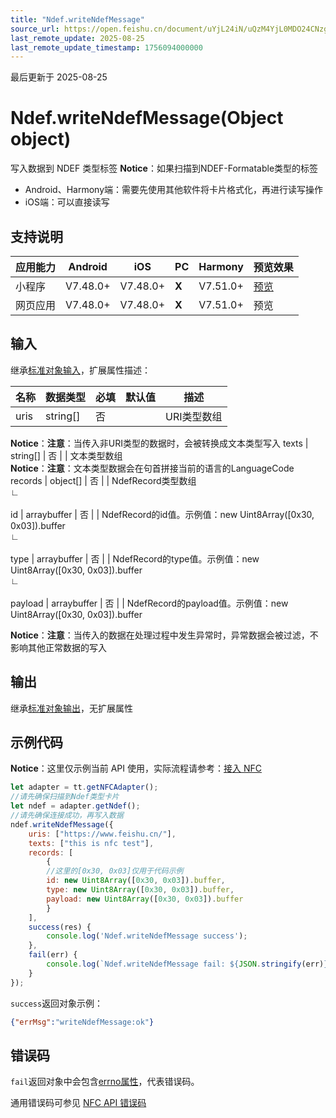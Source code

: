 ```yaml
---
title: "Ndef.writeNdefMessage"
source_url: https://open.feishu.cn/document/uYjL24iN/uQzM4YjL0MDO24CNzgjN/ndef/ndef_writendefmessage
last_remote_update: 2025-08-25
last_remote_update_timestamp: 1756094000000
---
```

最后更新于 2025-08-25

# Ndef.writeNdefMessage(Object object)

写入数据到 NDEF 类型标签
**Notice**：如果扫描到NDEF-Formatable类型的标签
  - Android、Harmony端：需要先使用其他软件将卡片格式化，再进行读写操作
  - iOS端：可以直接读写

## 支持说明

应用能力 | Android | iOS | PC | Harmony | 预览效果
--- | --- | --- | --- | --- | ---
小程序 | V7.48.0+ | V7.48.0+ | **X** | V7.51.0+ | [预览](https://applink.feishu.cn/client/mini_program/open?appId=cli_9dff7f6ae02ad104&path=%2Fpage%2FAPI%2Fpages%2Fnfc%2Fnfc)
网页应用 | V7.48.0+ | V7.48.0+ | **X** | V7.51.0+ | 预览

## 输入
继承[标准对象输入](https://open.feishu.cn/document/uYjL24iN/ukzNy4SO3IjL5cjM)，扩展属性描述：

名称 | 数据类型 | 必填 | 默认值 | 描述
--- | --- | --- | --- | ---
uris | string[] | 否 |  | URI类型数组  
**Notice**：**注意**：当传入非URI类型的数据时，会被转换成文本类型写入
texts | string[] | 否 |  | 文本类型数组  
**Notice**：**注意**：文本类型数据会在句首拼接当前的语言的LanguageCode
records | object[] | 否 |  | NdefRecord类型数组
&emsp;  
                    ∟  
                &nbsp;  
                    id | arraybuffer | 否 |  | NdefRecord的id值。示例值：new Uint8Array([0x30, 0x03]).buffer
&emsp;  
                    ∟  
                &nbsp;  
                    type | arraybuffer | 否 |  | NdefRecord的type值。示例值：new Uint8Array([0x30, 0x03]).buffer
&emsp;  
                    ∟  
                &nbsp;  
                    payload | arraybuffer | 否 |  | NdefRecord的payload值。示例值：new Uint8Array([0x30, 0x03]).buffer

**Notice**：**注意**：当传入的数据在处理过程中发生异常时，异常数据会被过滤，不影响其他正常数据的写入 

## 输出
继承[标准对象输出](https://open.feishu.cn/document/uYjL24iN/ukzNy4SO3IjL5cjM#8c92acb8)，无扩展属性

## 示例代码
**Notice**：这里仅示例当前 API 使用，实际流程请参考：[接入 NFC](https://open.feishu.cn/document/uYjL24iN/ugTN4YjL4UDO24CO1gjN)

```js
let adapter = tt.getNFCAdapter();
//请先确保扫描到Ndef类型卡片
let ndef = adapter.getNdef();
//请先确保连接成功，再写入数据
ndef.writeNdefMessage({
    uris: ["https://www.feishu.cn/"],
    texts: ["this is nfc test"],
    records: [
        {
        //这里的[0x30, 0x03]仅用于代码示例
        id: new Uint8Array([0x30, 0x03]).buffer,
        type: new Uint8Array([0x30, 0x03]).buffer,
        payload: new Uint8Array([0x30, 0x03]).buffer
        }
    ],
    success(res) {
        console.log('Ndef.writeNdefMessage success');
    },
    fail(err) {
        console.log(`Ndef.writeNdefMessage fail: ${JSON.stringify(err)}`)
    }
});
```
`success`返回对象示例：
```json
{"errMsg":"writeNdefMessage:ok"}
```

## 错误码
`fail`返回对象中会包含[errno属性](https://open.feishu.cn/document/uYjL24iN/uAjMuAjMuAjM/errno)，代表错误码。

通用错误码可参见 [NFC API 错误码](https://open.feishu.cn/document/uYjL24iN/uQzM4YjL0MDO24CNzgjN/nfc-error-codes)
